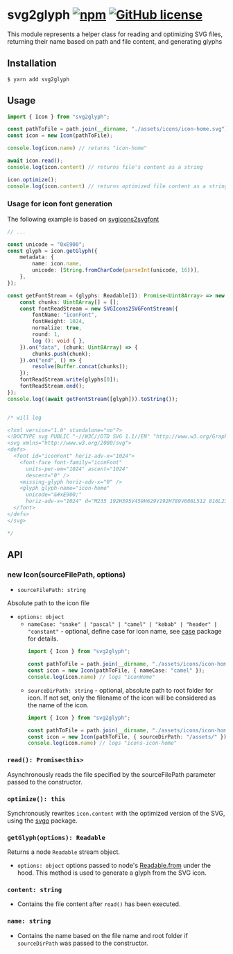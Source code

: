 # svg2glyph [![npm](https://img.shields.io/npm/v/svg2glyph)](https://www.npmjs.com/package/svg2glyph) [![GitHub license](https://img.shields.io/badge/license-MIT-blue.svg?style=flat-square)](https://github.com/coremyslo/svg2glyph/blob/master/LICENSE)

This module represents a helper class for reading and optimizing SVG files, returning their name based on path and file content, and generating glyphs
## Installation

```shell
$ yarn add svg2glyph
```


## Usage
```typescript
import { Icon } from "svg2glyph";

const pathToFile = path.join(__dirname, "./assets/icons/icon-home.svg")
const icon = new Icon(pathToFile);

console.log(icon.name) // returns "icon-home"

await icon.read();
console.log(icon.content) // returns file's content as a string

icon.optimize();
console.log(icon.content) // returns optimized file content as a string
```
### Usage for icon font generation
The following example is based on [svgicons2svgfont](https://www.npmjs.com/package/svgicons2svgfont)
```typescript
// ...

const unicode = "0xE900";
const glyph = icon.getGlyph({
    metadata: {
        name: icon.name,
        unicode: [String.fromCharCode(parseInt(unicode, 16))],
    },
});

const getFontStream = (glyphs: Readable[]): Promise<Uint8Array> => new Promise(resolve => {
    const chunks: Uint8Array[] = [];
    const fontReadStream = new SVGIcons2SVGFontStream({
        fontName: "iconFont",
        fontHeight: 1024,
        normalize: true,
        round: 1,
        log (): void { },
    }).on("data", (chunk: Uint8Array) => {
        chunks.push(chunk);
    }).on("end", () => {
        resolve(Buffer.concat(chunks));
    });
    fontReadStream.write(glyphs[0]);
    fontReadStream.end();
});
console.log((await getFontStream([glyph])).toString());


/* will log

<?xml version="1.0" standalone="no"?>
<!DOCTYPE svg PUBLIC "-//W3C//DTD SVG 1.1//EN" "http://www.w3.org/Graphics/SVG/1.1/DTD/svg11.dtd" >
<svg xmlns="http://www.w3.org/2000/svg">
<defs>
  <font id="iconFont" horiz-adv-x="1024">
    <font-face font-family="iconFont"
      units-per-em="1024" ascent="1024"
      descent="0" />
    <missing-glyph horiz-adv-x="0" />
    <glyph glyph-name="icon-home"
      unicode="&#xE900;"
      horiz-adv-x="1024" d="M235 192H395V459H629V192H789V608L512 816L235 608zM171 128V640L512 896L853 640V128H565V395H459V128zM512 505z" />
  </font>
</defs>
</svg>

*/
```

## API
### new Icon(sourceFilePath, options)
* `sourceFilePath: string`

Absolute path to the icon file
* `options: object`
  * `nameCase: "snake" | "pascal" | "camel" | "kebab" | "header" | "constant"` - optional, define case for icon name, see [case](https://www.npmjs.com/package/case) package for details.
    ```typescript
    import { Icon } from "svg2glyph";

    const pathToFile = path.join(__dirname, "./assets/icons/icon-home.svg")
    const icon = new Icon(pathToFile, { nameCase: "camel" });
    console.log(icon.name) // logs "iconHome"
    ```
  * `sourceDirPath: string` - optional, absolute path to root folder for icon. If not set, only the filename of the icon will be considered as the name of the icon.
    ```typescript
    import { Icon } from "svg2glyph";

    const pathToFile = path.join(__dirname, "./assets/icons/icon-home.svg")
    const icon = new Icon(pathToFile, { sourceDirPath: "/assets/" });
    console.log(icon.name) // logs "icons-icon-home"
    ```
### `read(): Promise<this>`
Asynchronously reads the file specified by the sourceFilePath parameter passed to the constructor.

### `optimize(): this`
Synchronously rewrites `icon.content` with the optimized version of the SVG, using the [svgo](https://www.npmjs.com/package/svgo) package.

### `getGlyph(options): Readable`
Returns a node `Readable` stream object.
* `options: object` options passed to node's [Readable.from](https://nodejs.org/api/stream.html#streamreadablefromiterable-options) under the hood. This method is used to generate a glyph from the SVG icon.

### `content: string`
* Contains the file content after `read()` has been executed.
### `name: string`
* Contains the name based on the file name and root folder if `sourceDirPath` was passed to the constructor.
